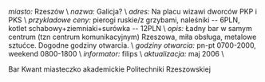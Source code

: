 *miasto:*  Rzeszów    \\
*nazwa:*  Galicja?   \\
*adres:*  Na placu wizawi dworców PKP i PKS   \\
*przykladowe ceny:*  pierogi ruskie/z grzybami, naleśniki -- 6PLN, kotlet schabowy+ziemniaki+surówka -- 12PLN \\
*opis:*  Ładny bar w samym centrum (tzn centrum komunikacyjnym) Rzeszowa, miła obsługa, metalowe sztućce. Dogodne godziny otwarcia.  \\
*godziny otwarcia:*  pn-pt 0700-2000, weekend 0800-1800  \\
*informator:*  filips   \\
*aktualizacja:*  maj 2006   \\

Bar Kwant
miasteczko akademickie Politechniki Rzeszowskiej
